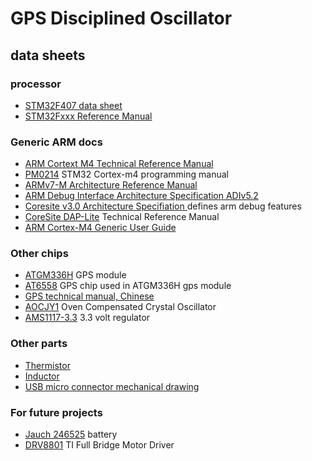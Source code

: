  <!-- -*- mode:gfm -*- -->

# GPS Disciplined Oscillator

## data sheets

### processor

* [STM32F407 data sheet](stm32f405rg.pdf)
* [STM32Fxxx Reference Manual](stm32f4-rm.pdf)

### Generic ARM docs
* [ARM Cortext M4 Technical Reference Manual
  ](arm_cortexm4_processor_trm_100166_0001_00_en.pdf)
* [PM0214](cortexm4-pm.pdf) STM32 Cortex-m4 programming manual
* [ARMv7-M Architecture Reference Manual](DDI0403E_d_armv7m_arm.pdf)
* [ARM Debug Interface Architecture Specification ADIv5.2](IHI0031C_debug_interface_as.pdf)
* [Coresite v3.0 Architecture Specifiation
  ](coresight_v3_0_architecture_specification_IHI0029E.pdf)
  defines arm debug features 
* [CoreSite DAP-Lite](DDI0316D_dap_lite_trm.pdf) Technical Reference Manual
* [ARM Cortex-M4 Generic User Guide](DUI0553A_cortex_m4_dgug.pdf)

### Other chips
* [ATGM336H](ATGM336H-5N31_C90770.pdf) GPS module
* [AT6558](gps-chip.pdf) GPS chip used in ATGM336H gps module
* [GPS technical manual, Chinese](Multimode_satellite_navigation_receiver_cn.pdf)
* [AOCJY1](AOCJY1.pdf) Oven Compensated Crystal Oscillator
* [AMS1117-3.3](1811201117_Advanced-Monolithic-Systems-AMS-AMS1117-3-3_C6186.pdf) 
  3.3 volt regulator

### Other parts
* [Thermistor](Murata-Electronics-NCP18WB473J03RB_C86142.pdf)
* [Inductor](Sunlord-SDCL1608C47NJTDF_C29683.pdf)
* [USB micro connector mechanical drawing](usb-micro-C404969.pdf)

### For future projects
* [Jauch 246525](6000mah_-_lp906090jh_1s1p_2_wire_70mm.pdf) battery
* [DRV8801](drv8801.pdf) TI Full Bridge Motor Driver


